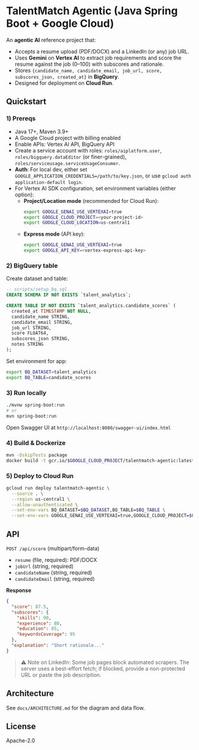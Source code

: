 # TalentMatch Agentic (Java Spring Boot + Google Cloud)

An **agentic AI** reference project that:
- Accepts a resume upload (PDF/DOCX) and a LinkedIn (or any) job URL.
- Uses **Gemini** on **Vertex AI** to extract job requirements and score the resume against the job (0–100) with subscores and rationale.
- Stores `{candidate_name, candidate_email, job_url, score, subscores_json, created_at}` in **BigQuery**.
- Designed for deployment on **Cloud Run**.

## Quickstart

### 1) Prereqs
- Java 17+, Maven 3.9+
- A Google Cloud project with billing enabled
- Enable APIs: Vertex AI API, BigQuery API
- Create a service account with roles: `roles/aiplatform.user`, `roles/bigquery.dataEditor` (or finer-grained), `roles/serviceusage.serviceUsageConsumer`.
- **Auth**: For local dev, either set `GOOGLE_APPLICATION_CREDENTIALS=/path/to/key.json`, or use `gcloud auth application-default login`.
- For Vertex AI SDK configuration, set environment variables (either option):
  - **Project/Location mode** (recommended for Cloud Run):
    ```bash
    export GOOGLE_GENAI_USE_VERTEXAI=true
    export GOOGLE_CLOUD_PROJECT=<your-project-id>
    export GOOGLE_CLOUD_LOCATION=us-central1
    ```
  - **Express mode** (API key):
    ```bash
    export GOOGLE_GENAI_USE_VERTEXAI=true
    export GOOGLE_API_KEY=<vertex-express-api-key>
    ```

### 2) BigQuery table
Create dataset and table:
```sql
-- scripts/setup_bq.sql
CREATE SCHEMA IF NOT EXISTS `talent_analytics`;

CREATE TABLE IF NOT EXISTS `talent_analytics.candidate_scores` (
  created_at TIMESTAMP NOT NULL,
  candidate_name STRING,
  candidate_email STRING,
  job_url STRING,
  score FLOAT64,
  subscores_json STRING,
  notes STRING
);
```
Set environment for app:
```bash
export BQ_DATASET=talent_analytics
export BQ_TABLE=candidate_scores
```

### 3) Run locally
```bash
./mvnw spring-boot:run
# or
mvn spring-boot:run
```
Open Swagger UI at `http://localhost:8080/swagger-ui/index.html`

### 4) Build & Dockerize
```bash
mvn -DskipTests package
docker build -t gcr.io/$GOOGLE_CLOUD_PROJECT/talentmatch-agentic:latest .
```

### 5) Deploy to Cloud Run
```bash
gcloud run deploy talentmatch-agentic \
  --source . \
  --region us-central1 \
  --allow-unauthenticated \
  --set-env-vars BQ_DATASET=$BQ_DATASET,BQ_TABLE=$BQ_TABLE \
  --set-env-vars GOOGLE_GENAI_USE_VERTEXAI=true,GOOGLE_CLOUD_PROJECT=$GOOGLE_CLOUD_PROJECT,GOOGLE_CLOUD_LOCATION=us-central1
```

## API
`POST /api/score` (multipart/form-data)
- `resume` (file, required): PDF/DOCX
- `jobUrl` (string, required)
- `candidateName` (string, required)
- `candidateEmail` (string, required)

**Response**
```json
{
  "score": 87.5,
  "subscores": {
    "skills": 90,
    "experience": 80,
    "education": 85,
    "keywordsCoverage": 95
  },
  "explanation": "Short rationale..."
}
```

> ⚠️ Note on LinkedIn: Some job pages block automated scrapers. The server uses a best-effort fetch; if blocked, provide a non-protected URL or paste the job description.

## Architecture
See `docs/ARCHITECTURE.md` for the diagram and data flow.

## License
Apache-2.0
